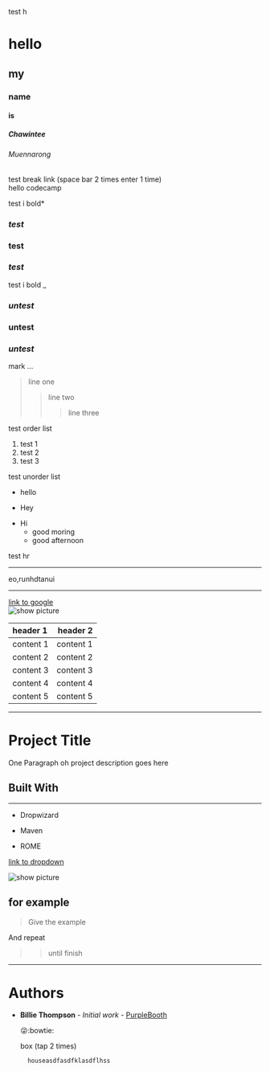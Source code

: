 test h 
# hello
## my 
### name 
#### is 
##### Chawintee
###### Muennarong
test break link (space bar 2 times enter 1 time)  
hello codecamp

test i bold*
### *test*
### **test**
### ***test*** 
test i bold _
### _untest_
### __untest__
### ___untest___

mark ...
>line one
>> line two
>>> line three


test order list   

1. test 1  
3. test 2  
5. test 3  

test unorder list
* hello 
+ Hey
- Hi
    - good moring
    + good afternoon  


test hr
***
eo,runhdtanui 
- - -
[link to google](https://www.google.co.th/)  
![show picture](C:\Users\LENOVOY410P\Desktop)


 | header 1 | header 2 |
 | :---     | ---:     |
 | content 1| content 1|
 | content 2| content 2|
 | content 3| content 3|
 | content 4| content 4|
 | content 5| content 5|

---

# Project Title
One Paragraph oh project description goes here

## Built With   
---
* Dropwizard 
+ Maven 
- ROME

[link to dropdown](https://medium.com/i-gear-geek/readme-%E0%B9%84%E0%B8%9B%E0%B8%97%E0%B8%B3%E0%B9%84%E0%B8%A1-64c3a652d724)

![show picture](https://miro.medium.com/max/84/1*CgM1rNUA0rmkAkp0kdJORw.png)

## for example
> Give the example  

And repeat 
>> until finish  

---
# Authors 
* **Billie Thompson** - *Initial work* - [PurpleBooth]()
  
  😜:bowtie:   
  
  box (tap 2 times)

        houseasdfasdfklasdflhss